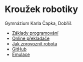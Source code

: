 Kroužek robotiky
================

Gymnázium Karla Čapka, Dobříš

- [Základy programování](./basics.html)
- [Online překladače](./c-online.html)
- [Jak zprovoznit robota](./getting_started.html)
- [GitHub](./github.html)
- [Emulace](./emulace.html)
